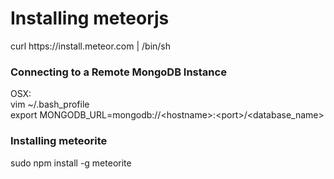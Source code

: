 <h1>Installing meteorjs</h1>
curl https://install.meteor.com | /bin/sh

<h3>Connecting to a Remote MongoDB Instance</h3>
OSX: <br/>
vim ~/.bash_profile <br/>
export MONGODB_URL=mongodb://&lt;hostname&gt;:&lt;port&gt;/&lt;database_name&gt; <br/>

<h3>Installing meteorite</h3>
sudo npm install -g meteorite
